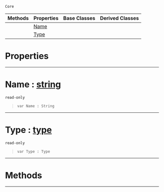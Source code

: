  `Core`

|Methods|Properties|Base Classes|Derived Classes|
|---|---|---|---|
| |[Name](delegateparameter.md#name-zilch-engine-documen)| | |
| |[Type](delegateparameter.md#type-zilch-engine-documen)| | |


 #  Properties


---  
 #  Name : [string](string.md)

 `read-only`

> 
> ```TS:Nada
> var Name : String


---  
 #  Type : [type](type.md)

 `read-only`

> 
> ```TS:Nada
> var Type : Type


---  
 #  Methods


---  
 

 